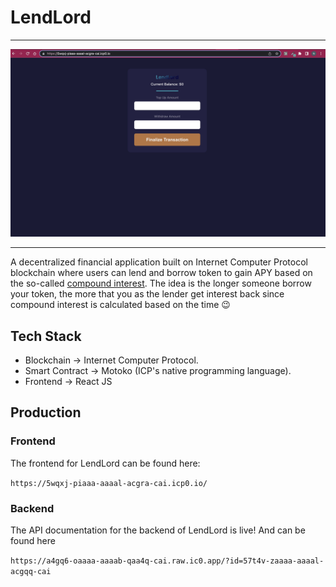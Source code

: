 # LendLord

---

![FrontendLendLord](../Assets/LendLord/LendLord-Frontend.jpg)

---

A decentralized financial application built on Internet Computer Protocol blockchain where users can lend and borrow token to gain APY based on the so-called [compound interest](https://www.investopedia.com/terms/c/compoundinterest.asp). The idea is the longer someone borrow your token, the more that you as the lender get interest back since compound interest is calculated based on the time 😉

## Tech Stack

* Blockchain $\rightarrow$ Internet Computer Protocol.
* Smart Contract $\rightarrow$ Motoko (ICP's native programming language).
* Frontend $\rightarrow$ React JS

## Production

### Frontend

The frontend for LendLord can be found here:

`https://5wqxj-piaaa-aaaal-acgra-cai.icp0.io/`

### Backend

The API documentation for the backend of LendLord is live! And can be found here

`https://a4gq6-oaaaa-aaaab-qaa4q-cai.raw.ic0.app/?id=57t4v-zaaaa-aaaal-acgqq-cai`

